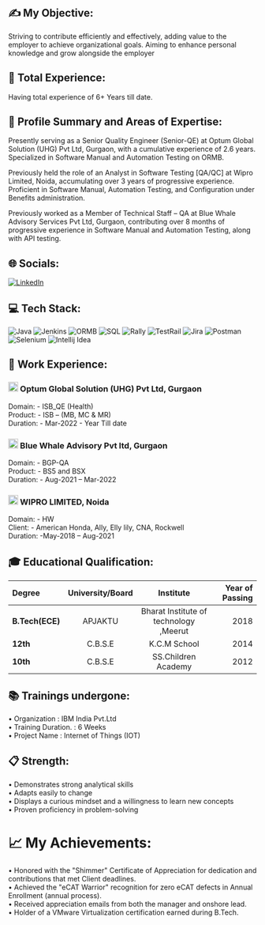 ## ✍ My Objective:

Striving to contribute efficiently and effectively, adding value to the employer to achieve organizational goals. Aiming to enhance personal knowledge and grow alongside the employer

## 👜 Total Experience:
Having total experience of 6+ Years till date.

## 📖 Profile Summary and Areas of Expertise:

Presently serving as a Senior Quality Engineer (Senior-QE) at Optum Global Solution (UHG) Pvt Ltd, Gurgaon, with a cumulative experience of 2.6 years. Specialized in Software Manual and Automation Testing on ORMB.</br>

Previously held the role of an Analyst in Software Testing [QA/QC] at Wipro Limited, Noida, accumulating over 3 years of progressive experience. Proficient in Software Manual, Automation Testing, and Configuration under Benefits administration.</br>

Previously worked as a Member of Technical Staff – QA at Blue Whale Advisory Services Pvt Ltd, Gurgaon, contributing over 8 months of progressive experience in Software Manual and Automation Testing, along with API testing.


## 🌐 Socials:
[![LinkedIn](https://img.shields.io/badge/LinkedIn-%230077B5.svg?logo=linkedin&logoColor=white)](https://www.linkedin.com/in/krishna-kumar-34145912b) 

## 💻 Tech Stack:
![Java](https://img.shields.io/badge/java-%23ED8B00.svg?style=plastic&logo=openjdk&logoColor=white) ![Jenkins](https://img.shields.io/badge/jenkins-%232C5263.svg?style=plastic&logo=jenkins&logoColor=white) ![ORMB](https://img.shields.io/badge/ORMB-%23F24E1E.svg?style=plastic&logo=ORMB&logoColor=white) ![SQL](https://img.shields.io/badge/SQL-%234ea94b.svg?style=plastic&logo=MySQL&logoColor=white) ![Rally](https://img.shields.io/badge/Rally-%23F24E1E.svg?style=plastic&logo=Rally&logoColor=white) ![TestRail](https://img.shields.io/badge/TestRail-%234ea94b.svg?style=plastic&logo=TestRail&logoColor=white) ![Jira](https://img.shields.io/badge/jira-%230A0FFF.svg?style=plastic&logo=jira&logoColor=white) ![Postman](https://img.shields.io/badge/Postman-FF6C37?style=plastic&logo=postman&logoColor=white) ![Selenium](https://img.shields.io/badge/Selenium-43B02A?logo=Selenium&logoColor=white) ![Intellij Idea](https://img.shields.io/badge/Intellij%20Idea-%23000000.svg?style=plastic&logo=intellij-idea&logoColor=white)

## 💼 Work Experience:

### <img src = "Optum.ico" width = 20 height =20>  Optum Global Solution (UHG) Pvt Ltd, Gurgaon

Domain: - ISB_QE (Health) </br>
Product: - ISB – (MB, MC & MR) </br>
Duration: - Mar-2022 - Year Till date

### <img src = "Bluestacks.ico" width = 20 height =20> Blue Whale Advisory Pvt ltd, Gurgaon

Domain: - BGP-QA </br>
Product: - BS5 and BSX </br>
Duration: - Aug-2021 – Mar-2022

### <img src = "Wipro.ico" width = 20 height =20> WIPRO LIMITED, Noida

Domain: - HW </br>
Client: - American Honda, Ally, Elly lily, CNA, Rockwell </br>
Duration: -May-2018 – Aug-2021

## 🎓 Educational Qualification:
|     Degree      |  University/Board |                Institute               | Year of Passing |
|:----------------|:-----------------:|:--------------------------------------:|---------------: |
| **B.Tech(ECE)** |      APJAKTU      | Bharat Institute of technology ,Meerut |2018             |
| **12th**        |      C.B.S.E      | K.C.M School                           |2014             |
| **10th**        |      C.B.S.E      | SS.Children Academy                    |2012             |

## 📚 Trainings undergone:
•	Organization         : IBM India Pvt.Ltd </br>
•	Training Duration.   : 6 Weeks </br>
•	Project Name         : Internet of Things (IOT)

## 📋 Strength:
•	Demonstrates strong analytical skills </br>
•	Adapts easily to change </br>
•	Displays a curious mindset and a willingness to learn new concepts </br>
•	Proven proficiency in problem-solving

# 📈 My Achievements:
•	Honored with the "Shimmer" Certificate of Appreciation for dedication and contributions that met Client deadlines. </br>
•	Achieved the "eCAT Warrior" recognition for zero eCAT defects in Annual Enrollment (annual process). </br>
•	Received appreciation emails from both the manager and onshore lead. </br>
•	Holder of a VMware Virtualization certification earned during B.Tech.
